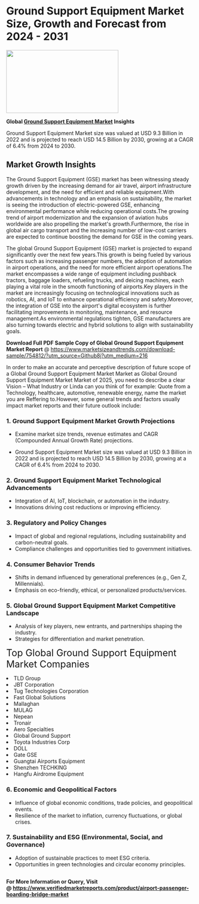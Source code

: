 <H1>Ground Support Equipment Market Size, Growth and Forecast from 2024 - 2031</H1><img class="aligncenter size-medium wp-image-584254" src="https://thirdeyenews.in/wp-content/uploads/2024/09/Global-Market-Research-300x168.jpeg" alt="" width="300" height="168" /><p><strong>Global&nbsp;<a href="https://www.marketsizeandtrends.com/download-sample/754812/?utm_source=Github8j?utm_medium=216">Ground Support Equipment Market</a> Insights</strong></p><p>Ground Support Equipment Market size was valued at USD 9.3 Billion in 2022 and is projected to reach USD 14.5 Billion by 2030, growing at a CAGR of 6.4% from 2024 to 2030.</p><p><h2>Market Growth Insights</h2> <p>The Ground Support Equipment (GSE) market has been witnessing steady growth driven by the increasing demand for air travel, airport infrastructure development, and the need for efficient and reliable equipment.With advancements in technology and an emphasis on sustainability, the market is seeing the introduction of electric-powered GSE, enhancing environmental performance while reducing operational costs.The growing trend of airport modernization and the expansion of aviation hubs worldwide are also propelling the market's growth.Furthermore, the rise in global air cargo transport and the increasing number of low-cost carriers are expected to continue boosting the demand for GSE in the coming years.</p> <p>The global Ground Support Equipment (GSE) market is projected to expand significantly over the next few years.This growth is being fueled by various factors such as increasing passenger numbers, the adoption of automation in airport operations, and the need for more efficient airport operations.The market encompasses a wide range of equipment including pushback tractors, baggage loaders, refueling trucks, and deicing machines, each playing a vital role in the smooth functioning of airports.Key players in the market are increasingly focusing on technological innovations such as robotics, AI, and IoT to enhance operational efficiency and safety.Moreover, the integration of GSE into the airport's digital ecosystem is further facilitating improvements in monitoring, maintenance, and resource management.As environmental regulations tighten, GSE manufacturers are also turning towards electric and hybrid solutions to align with sustainability goals.<p><span class=""><strong>Download Full PDF Sample Copy of Global Ground Support Equipment Market Report</strong> @ <a href="https://www.marketsizeandtrends.com/download-sample/754812/?utm_source=Github8j?utm_medium=216" target="_blank">https://www.marketsizeandtrends.com/download-sample/754812/?utm_source=Github8j?utm_medium=216</a></span></p><p>In order to make an accurate and perceptive description of future scope of a Global&nbsp;Ground Support Equipment Market Market as Global&nbsp;Ground Support Equipment Market Market of 2025, you need to describe a clear Vision &ndash; What Industry or Linda can you think of for example: Quote from a Technology, healthcare, automotive, renewable energy, name the market you are Reffering to.However, some general trends and factors usually impact market reports and their future outlook include:</p><h3>1.&nbsp;<strong>Ground Support Equipment Market Growth Projections</strong></h3><ul><li>Examine market size trends, revenue estimates and CAGR (Compounded Annual Growth Rate) projections.</li><li><p>Ground Support Equipment Market size was valued at USD 9.3 Billion in 2022 and is projected to reach USD 14.5 Billion by 2030, growing at a CAGR of 6.4% from 2024 to 2030.</p></li></ul><h3>2.&nbsp;<strong>Ground Support Equipment Market Technological Advancements</strong></h3><ul><li>Integration of AI, IoT, blockchain, or automation in the industry.</li><li>Innovations driving cost reductions or improving efficiency.</li></ul><h3>3.&nbsp;<strong>Regulatory and Policy Changes</strong></h3><ul><li>Impact of global and regional regulations, including sustainability and carbon-neutral goals.</li><li>Compliance challenges and opportunities tied to government initiatives.</li></ul><h3>4.&nbsp;<strong>Consumer Behavior Trends</strong></h3><ul><li>Shifts in demand influenced by generational preferences (e.g., Gen Z, Millennials).</li><li>Emphasis on eco-friendly, ethical, or personalized products/services.</li></ul><h3>5.&nbsp;<strong>Global Ground Support Equipment Market Competitive Landscape</strong></h3><ul><li>Analysis of key players, new entrants, and partnerships shaping the industry.</li><li>Strategies for differentiation and market penetration.</li></ul><p data-pm-slice="1 1 []"><span style="color: inherit; font-family: inherit; font-size: 25px;">Top Global Ground Support Equipment Market Companies</span></p><div class="" data-test-id=""><p><li>TLD Group</li><li> JBT Corporation</li><li> Tug Technologies Corporation</li><li> Fast Global Solutions</li><li> Mallaghan</li><li> MULAG</li><li> Nepean</li><li> Tronair</li><li> Aero Specialties</li><li> Global Ground Support</li><li> Toyota Industries Corp</li><li> DOLL</li><li> Gate GSE</li><li> Guangtai Airports Equipment</li><li> Shenzhen TECHKING</li><li> Hangfu Airdrome Equipment</li></p></div><h3>6.&nbsp;<strong>Economic and Geopolitical Factors</strong></h3><ul><li>Influence of global economic conditions, trade policies, and geopolitical events.</li><li>Resilience of the market to inflation, currency fluctuations, or global crises.</li></ul><h3>7.&nbsp;<strong>Sustainability and ESG (Environmental, Social, and Governance)</strong></h3><ul><li>Adoption of sustainable practices to meet ESG criteria.</li><li>Opportunities in green technologies and circular economy principles.</li></ul><h2><strong style="font-size: 14px;">For More Information or Query, Visit @&nbsp;</strong><a style="background-color: #ffffff; font-size: 14px;" href="https://www.marketsizeandtrends.com/report/ground-support-equipment-market/" target="_blank">https://www.verifiedmarketreports.com/product/airport-passenger-boarding-bridge-market</a></h2>